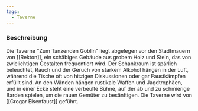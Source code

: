 ```yaml
---
tags:
  - Taverne
---
```

### Beschreibung

Die Taverne "Zum Tanzenden Goblin" liegt abgelegen vor den Stadtmauern von [[Rekton]], ein schäbiges Gebäude aus grobem Holz und Stein, das von zwielichtigen Gestalten frequentiert wird. Der Schankraum ist spärlich beleuchtet, Rauch und der Geruch von starkem Alkohol hängen in der Luft, während die Tische oft von hitzigen Diskussionen oder gar Faustkämpfen erfüllt sind. An den Wänden hängen rustikale Waffen und Jagdtrophäen, und in einer Ecke steht eine verbeulte Bühne, auf der ab und zu schmierige Barden spielen, um die rauen Gemüter zu besänftigen. Die Taverne wird von [[Grogar Eisenfaust]] geführt.